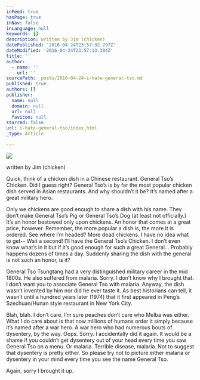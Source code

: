 ```yaml
---
inFeed: true
hasPage: true
inNav: false
inLanguage: null
keywords: []
description: written by Jim (chicken)
datePublished: '2016-04-24T23:57:32.797Z'
dateModified: '2016-04-24T23:57:13.304Z'
title: ''
author:
  - name: ''
    url: ''
sourcePath: _posts/2016-04-24-i-hate-general-tso.md
published: true
authors: []
publisher:
  name: null
  domain: null
  url: null
  favicon: null
starred: false
url: i-hate-general-tso/index.html
_type: Article

---
```

![](https://s3-us-west-2.amazonaws.com/the-grid-img/p/7d0bb71c85f7265f8ded922d4446f55ac31a1cad.png)

written by Jim (chicken)

Quick, think of a chicken dish in a Chinese restaurant. General Tsoʼs Chicken. Did I guess right? General Tsoʼs is by far the most popular chicken dish served in Asian restaurants. And why shouldnʼt it be? Itʼs named after a great military hero.

Only we chickens are good enough to share a dish with his name. They donʼt make General Tsoʼs Pig or General Tsoʼs Dog (at least not officially.) Itʼs an honor bestowed only upon chickens. An honor that comes at a great price, however. Remember, the more popular a dish is, the more it is ordered. See where Iʼm headed? More dead chickens. I have no idea what to get-- Wait a second! Iʼll have the General Tsoʼs Chicken. I donʼt even know whatʼs in it but if itʼs good enough for such a great General... Probably happens dozens of times a day. Suddenly sharing the dish with the general is not such an honor, is it?

General Tso Tsungtang had a very distinguished military career in the mid 1800s. He also suffered from malaria. Sorry. I donʼt know why I brought that. I donʼt want you to associate General Tso with malaria. Anyway, the dish wasnʼt invented by him nor did he ever taste it. As best historians can tell, it wasnʼt until a hundred years later (1974) that it first appeared in Pengʼs Szechuan/Hunan style restaurant in New York City.

Blah, blah. I donʼt care. Iʼm sure peaches donʼt care who Melba was either. What I do care about is that now millions of humans order it simply because itʼs named after a war hero. A war hero who had numerous bouts of dysentery, by the way. Oops. Sorry. I accidentally did it again. It would be a shame if you couldnʼt get dysentery out of your head every time you saw General Tso on a menu. Or malaria. Terrible disease, malaria. Not to suggest that dysentery is pretty either. So please try not to picture either malaria or dysentery in your mind every time you see the name General Tso. 

Again, sorry I brought it up.